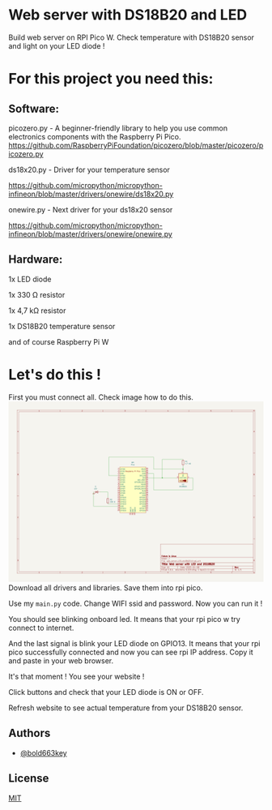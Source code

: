 

# Web server with DS18B20 and LED 

Build web server on RPI Pico W. Check temperature with DS18B20 sensor and light on your LED diode !


# For this project you need this:
## Software:
picozero.py - A beginner-friendly library to help you use common electronics components with the Raspberry Pi Pico. 
https://github.com/RaspberryPiFoundation/picozero/blob/master/picozero/picozero.py

ds18x20.py - Driver for your temperature sensor

https://github.com/micropython/micropython-infineon/blob/master/drivers/onewire/ds18x20.py

onewire.py - Next driver for your ds18x20 sensor

https://github.com/micropython/micropython-infineon/blob/master/drivers/onewire/onewire.py

## Hardware:
1x LED diode

1x 330 Ω resistor

1x 4,7 kΩ resistor

1x DS18B20 temperature sensor

and of course Raspberry Pi W

# Let's do this !

First you must connect all. Check image how to do this.
<IMG src="web_server_LED_ds18b20.png">
Download all drivers and libraries. Save them into rpi pico.

Use my `main.py` code. Change WIFI ssid and password. Now you can run it ! 

You should see blinking onboard led. It means that your rpi pico w try connect to internet. 

And the last signal is blink your LED diode on GPIO13. It means that your rpi pico successfully connected and now you can see rpi IP address. Copy it and paste in your web browser. 

It's that moment ! You see your website ! 

Click buttons and check that your LED diode is ON or OFF. 

Refresh website to see actual temperature from your DS18B20 sensor.
## Authors

- [@bold663key](https://www.github.com/bold663key)


## License

[MIT](https://choosealicense.com/licenses/mit/)


